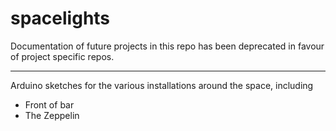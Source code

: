 # spacelights

Documentation of future projects in this repo has been deprecated in favour of project specific repos.

-----

Arduino sketches for the various installations around the space, including

* Front of bar
* The Zeppelin
